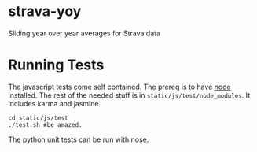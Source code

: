 strava-yoy
==========

Sliding year over year averages for Strava data


Running Tests
=============

The javascript tests come self contained. The prereq is to have [node](http://nodejs.org/) installed.
The rest of the needed stuff is in `static/js/test/node_modules`. It includes karma and jasmine.

    cd static/js/test
    ./test.sh #be amazed.

The python unit tests can be run with nose.
